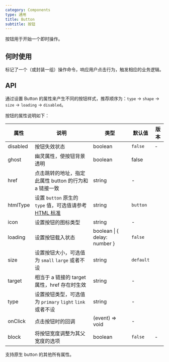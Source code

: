 ```yaml
---
category: Components
type: 通用
title: Button
subtitle: 按钮
---
```


按钮用于开始一个即时操作。

## 何时使用

标记了一个（或封装一组）操作命令，响应用户点击行为，触发相应的业务逻辑。

## API

通过设置 Button 的属性来产生不同的按钮样式，推荐顺序为：`type` -> `shape` -> `size` -> `loading` -> `disabled`。

按钮的属性说明如下：

| 属性 | 说明 | 类型 | 默认值 | 版本 |
| --- | --- | --- | --- | --- |
| disabled | 按钮失效状态 | boolean | `false` | - |
| ghost | 幽灵属性，使按钮背景透明 | boolean | false |  |
| href | 点击跳转的地址，指定此属性 button 的行为和 a 链接一致 | string | - |  |
| htmlType | 设置 `button` 原生的 `type` 值，可选值请参考 [HTML 标准](https://developer.mozilla.org/en-US/docs/Web/HTML/Element/button#attr-type) | string | `button` |  |
| icon | 设置按钮的图标类型 | string | - |  |
| loading | 设置按钮载入状态 | boolean \| { delay: number } | `false` |  |
| size | 设置按钮大小，可选值为 `small` `large` 或者不设 | string | `default` |  |
| target | 相当于 a 链接的 target 属性，href 存在时生效 | string | - |  |
| type | 设置按钮类型，可选值为 `primary` `light` `link` 或者不设 | string | - |  |
| onClick | 点击按钮时的回调 | (event) => void | - |  |
| block | 将按钮宽度调整为其父宽度的选项 | boolean | `false` | - |

支持原生 button 的其他所有属性。
